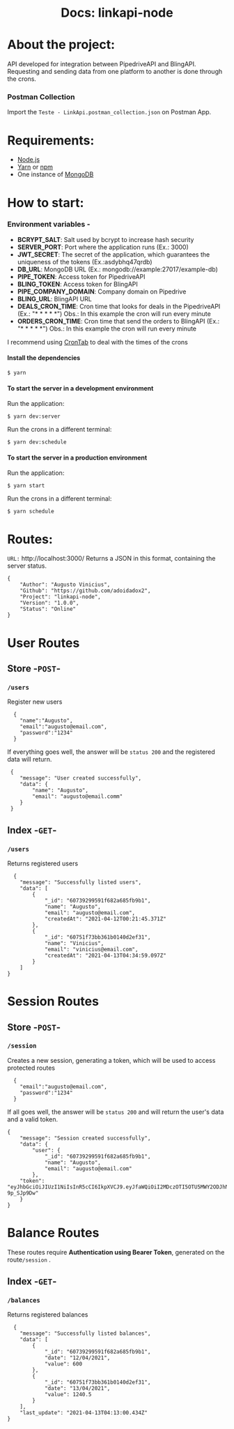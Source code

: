<h1 align="center">
  Docs: linkapi-node
</h1>

# About the project:

API developed for integration between PipedriveAPI and BlingAPI.
Requesting and sending data from one platform to another is done through the crons.

### Postman Collection

Import the `Teste - LinkApi.postman_collection.json` on Postman App.

# Requirements:

- [Node.js](https://nodejs.org/en/)
- [Yarn](https://classic.yarnpkg.com/) or [npm](https://www.npmjs.com/)
- One instance of [MongoDB](https://www.mongodb.com/)


# How to start:

### Environment variables -
- **BCRYPT_SALT**: Salt used by bcrypt to increase hash security
- **SERVER_PORT**: Port where the application runs (Ex.: 3000)
-  **JWT_SECRET**: The secret of the application, which guarantees the uniqueness of the tokens (Ex.:asdybhq47qrdb)
-  **DB_URL**: MongoDB URL (Ex.: mongodb://example:27017/example-db)
- **PIPE_TOKEN**: Access token for PipedriveAPI
- **BLING_TOKEN**: Access token for BlingAPI
- **PIPE_COMPANY_DOMAIN**: Company domain on Pipedrive
- **BLING_URL**: BlingAPI URL
- **DEALS_CRON_TIME**: Cron time that looks for deals in the PipedriveAPI (Ex.: "* * * * *") Obs.: In this example the cron will run every minute
- **ORDERS_CRON_TIME**: Cron time that send the orders to BlingAPI (Ex.: "* * * * *") Obs.: In this example the cron will run every minute

I recommend using [CronTab](https://crontab.guru/) to deal with the times of the crons

#### Install the dependencies


    $ yarn

#### To start the server in a **development** environment

Run the application:

    $ yarn dev:server

Run the crons in a different terminal:

    $ yarn dev:schedule


#### To start the server in a **production** environment

Run the application:

    $ yarn start

Run the crons in a different terminal:

    $ yarn schedule

# Routes:

`URL:` http://localhost:3000/
Returns a JSON in this format, containing the server status.

    {
		"Author": "Augusto Vinicius",
		"Github": "https://github.com/adoidadox2",
		"Project": "linkapi-node",
		"Version": "1.0.0",
		"Status": "Online"
	}

# User Routes

## Store -`POST`-

### `/users`
Register new users


	  {
		"name":"Augusto",
		"email":"augusto@email.com",
		"password":"1234"
	  }
If everything goes well, the answer will be `status 200` and the registered data will return.

	 {
		"message": "User created successfully",
		"data": {
			"name": "Augusto",
			"email": "augusto@email.comm"
		}
	 }

## Index -`GET`-

### `/users`
Returns registered users


	  {
		"message": "Successfully listed users",
		"data": [
			{
				"_id": "60739299591f682a685fb9b1",
				"name": "Augusto",
				"email": "augusto@email.com",
				"createdAt": "2021-04-12T00:21:45.371Z"
			},
			{
				"_id": "60751f73bb361b0140d2ef31",
				"name": "Vinicius",
				"email": "vinicius@email.com",
				"createdAt": "2021-04-13T04:34:59.097Z"
			}
		]
	}

# Session Routes

## Store -`POST`-

### `/session`
Creates a new session, generating a token, which will be used to access protected routes


	  {
		"email":"augusto@email.com",
		"password":"1234"
	  }
If all goes well, the answer will be `status 200` and will return the user's data and a valid token.

	{
		"message": "Session created successfully",
		"data": {
			"user": {
				"_id": "60739299591f682a685fb9b1",
				"name": "Augusto",
				"email": "augusto@email.com"
			},
		"token": "eyJhbGciOiJIUzI1NiIsInR5cCI6IkpXVCJ9.eyJfaWQiOiI2MDczOTI5OTU5MWY2ODJhNjg1ZmI5YjEiLCJlbWFpbCI6ImF1Z3VzdG9AZW1haWwuY29tIiwiaWF0IjoxNjE4MjgwNTk4fQ.VriX_-6ucf7xcaBLw9WatqtxO6MnmJS2g-9p_SJp9Dw"
		}
	}

# Balance Routes

These routes require **Authentication using Bearer Token**, generated on the route`/session` .


## Index -`GET`-

### `/balances`
Returns registered balances


	  {
		"message": "Successfully listed balances",
		"data": [
			{
				"_id": "60739299591f682a685fb9b1",
				"date": "12/04/2021",
				"value": 600
			},
			{
				"_id": "60751f73bb361b0140d2ef31",
				"date": "13/04/2021",
				"value": 1240.5
			}
		],
		"last_update": "2021-04-13T04:13:00.434Z"
	}

